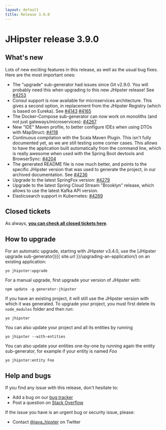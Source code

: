 ```yaml
---
layout: default
title: Release 3.9.0
---
```


JHipster release 3.9.0
==================

What's new
----------

Lots of new exciting features in this release, as well as the usual bug fixes. Here are the most important ones:

- The "upgrade" sub-generator had issues since Git v2.9.0. You will probably need this when upgrading to this new JHipster release! See [#4253](https://github.com/jhipster/generator-jhipster/pull/4253)
- Consul support is now available for microservices architecture. This gives a second option, in replacement from the JHipster Registry (which is based on Eureka). See [#4143](https://github.com/jhipster/generator-jhipster/issues/4143) [#4165](https://github.com/jhipster/generator-jhipster/pull/4165)
- The Docker-Compose sub-generator can now work on monoliths (and not just gateways/microservices): [#4267](https://github.com/jhipster/generator-jhipster/pull/4267)
- New "IDE" Maven profile, to better configure IDEs when using DTOs with MapStruct: [#4118](https://github.com/jhipster/generator-jhipster/pull/4118)
- Continuous compilation with the Scala Maven Plugin. This isn't fully documented yet, as we are still testing some corner cases. This allows to have the application built automatically from the command line, which is really awesome when used with the Spring Boot devtools and BrowserSync: [#4204](https://github.com/jhipster/generator-jhipster/pull/4204)
- The generated README file is now much better, and points to the specific JHipster version that was used to generate the project, in our archived documentation. See [#4236](https://github.com/jhipster/generator-jhipster/pull/4236)
- Upgrade to the latest SpringFox version: [#4279](https://github.com/jhipster/generator-jhipster/pull/4279)
- Upgrade to the latest Spring Cloud Stream "Brooklyn" release, which allows to use the latest Kafka API version.
- Elasticsearch support in Kubernetes: [#4269](https://github.com/jhipster/generator-jhipster/pull/4269)

<!--googleoff: index-->
Closed tickets
------------
As always, __[you can check all closed tickets here](https://github.com/jhipster/generator-jhipster/issues?q=milestone%3A3.9.0+is%3Aclosed)__.

How to upgrade
------------

For an automatic upgrade, starting with JHipster v3.4.0, use the [JHipster upgrade sub-generator]({{ site.url }}/upgrading-an-application/) on an existing application:

```
yo jhipster:upgrade
```

For a manual upgrade, first upgrade your version of JHipster with:

```
npm update -g generator-jhipster
```

If you have an existing project, it will still use the JHipster version with which it was generated.
To upgrade your project, you must first delete its `node_modules` folder and then run:

```
yo jhipster
```

You can also update your project and all its entities by running

```
yo jhipster --with-entities
```

You can also update your entities one-by-one by running again the entity sub-generator, for example if your entity is named _Foo_

```
yo jhipster:entity Foo
```

Help and bugs
--------------

If you find any issue with this release, don't hesitate to:

- Add a bug on our [bug tracker](https://github.com/jhipster/generator-jhipster/issues?state=open)
- Post a question on [Stack Overflow](http://stackoverflow.com/tags/jhipster/info)

If the issue you have is an urgent bug or security issue, please:

- Contact [@java_hipster](https://twitter.com/java_hipster) on Twitter
